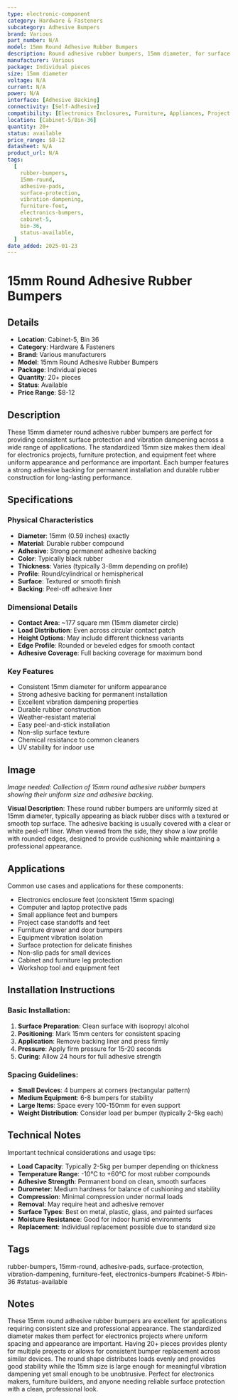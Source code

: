 ```yaml
---
type: electronic-component
category: Hardware & Fasteners
subcategory: Adhesive Bumpers
brand: Various
part_number: N/A
model: 15mm Round Adhesive Rubber Bumpers
description: Round adhesive rubber bumpers, 15mm diameter, for surface protection and vibration dampening
manufacturer: Various
package: Individual pieces
size: 15mm diameter
voltage: N/A
current: N/A
power: N/A
interface: [Adhesive Backing]
connectivity: [Self-Adhesive]
compatibility: [Electronics Enclosures, Furniture, Appliances, Project Cases]
location: [Cabinet-5/Bin-36]
quantity: 20+
status: available
price_range: $8-12
datasheet: N/A
product_url: N/A
tags:
  [
    rubber-bumpers,
    15mm-round,
    adhesive-pads,
    surface-protection,
    vibration-dampening,
    furniture-feet,
    electronics-bumpers,
    cabinet-5,
    bin-36,
    status-available,
  ]
date_added: 2025-01-23
---
```


# 15mm Round Adhesive Rubber Bumpers

## Details

- **Location**: Cabinet-5, Bin 36
- **Category**: Hardware & Fasteners
- **Brand**: Various manufacturers
- **Model**: 15mm Round Adhesive Rubber Bumpers
- **Package**: Individual pieces
- **Quantity**: 20+ pieces
- **Status**: Available
- **Price Range**: $8-12

## Description

These 15mm diameter round adhesive rubber bumpers are perfect for providing consistent surface protection and vibration dampening across a wide range of applications. The standardized 15mm size makes them ideal for electronics projects, furniture protection, and equipment feet where uniform appearance and performance are important. Each bumper features a strong adhesive backing for permanent installation and durable rubber construction for long-lasting performance.

## Specifications

### Physical Characteristics

- **Diameter**: 15mm (0.59 inches) exactly
- **Material**: Durable rubber compound
- **Adhesive**: Strong permanent adhesive backing
- **Color**: Typically black rubber
- **Thickness**: Varies (typically 3-8mm depending on profile)
- **Profile**: Round/cylindrical or hemispherical
- **Surface**: Textured or smooth finish
- **Backing**: Peel-off adhesive liner

### Dimensional Details

- **Contact Area**: ~177 square mm (15mm diameter circle)
- **Load Distribution**: Even across circular contact patch
- **Height Options**: May include different thickness variants
- **Edge Profile**: Rounded or beveled edges for smooth contact
- **Adhesive Coverage**: Full backing coverage for maximum bond

### Key Features

- Consistent 15mm diameter for uniform appearance
- Strong adhesive backing for permanent installation
- Excellent vibration dampening properties
- Durable rubber construction
- Weather-resistant material
- Easy peel-and-stick installation
- Non-slip surface texture
- Chemical resistance to common cleaners
- UV stability for indoor use

## Image

_Image needed: Collection of 15mm round adhesive rubber bumpers showing their uniform size and adhesive backing._

**Visual Description**: These round rubber bumpers are uniformly sized at 15mm diameter, typically appearing as black rubber discs with a textured or smooth top surface. The adhesive backing is usually covered with a clear or white peel-off liner. When viewed from the side, they show a low profile with rounded edges, designed to provide cushioning while maintaining a professional appearance.

## Applications

Common use cases and applications for these components:

- Electronics enclosure feet (consistent 15mm spacing)
- Computer and laptop protective pads
- Small appliance feet and bumpers
- Project case standoffs and feet
- Furniture drawer and door bumpers
- Equipment vibration isolation
- Surface protection for delicate finishes
- Non-slip pads for small devices
- Cabinet and furniture leg protection
- Workshop tool and equipment feet

## Installation Instructions

### Basic Installation:

1. **Surface Preparation**: Clean surface with isopropyl alcohol
2. **Positioning**: Mark 15mm centers for consistent spacing
3. **Application**: Remove backing liner and press firmly
4. **Pressure**: Apply firm pressure for 15-20 seconds
5. **Curing**: Allow 24 hours for full adhesive strength

### Spacing Guidelines:

- **Small Devices**: 4 bumpers at corners (rectangular pattern)
- **Medium Equipment**: 6-8 bumpers for stability
- **Large Items**: Space every 100-150mm for even support
- **Weight Distribution**: Consider load per bumper (typically 2-5kg each)

## Technical Notes

Important technical considerations and usage tips:

- **Load Capacity**: Typically 2-5kg per bumper depending on thickness
- **Temperature Range**: -10°C to +60°C for most rubber compounds
- **Adhesive Strength**: Permanent bond on clean, smooth surfaces
- **Durometer**: Medium hardness for balance of cushioning and stability
- **Compression**: Minimal compression under normal loads
- **Removal**: May require heat and adhesive remover
- **Surface Types**: Best on metal, plastic, glass, and painted surfaces
- **Moisture Resistance**: Good for indoor humid environments
- **Replacement**: Individual replacement possible due to standard size

## Tags

rubber-bumpers, 15mm-round, adhesive-pads, surface-protection, vibration-dampening, furniture-feet, electronics-bumpers #cabinet-5 #bin-36 #status-available

## Notes

These 15mm round adhesive rubber bumpers are excellent for applications requiring consistent size and professional appearance. The standardized diameter makes them perfect for electronics projects where uniform spacing and appearance are important. Having 20+ pieces provides plenty for multiple projects or allows for consistent bumper replacement across similar devices. The round shape distributes loads evenly and provides good stability while the 15mm size is large enough for meaningful vibration dampening yet small enough to be unobtrusive. Perfect for electronics makers, furniture builders, and anyone needing reliable surface protection with a clean, professional look.
